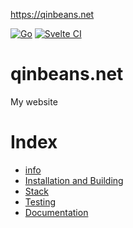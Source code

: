 https://qinbeans.net

[![Go](https://github.com/Qinbeans/qinbeans.net/actions/workflows/go.yml/badge.svg)](https://github.com/Qinbeans/qinbeans.net/actions/workflows/go.yml)
[![Svelte CI](https://github.com/Qinbeans/qinbeans.net/actions/workflows/sveltejs.yml/badge.svg)](https://github.com/Qinbeans/qinbeans.net/actions/workflows/sveltejs.yml)

# qinbeans.net

My website

# Index
- [info](https://github.com/Qinbeans/qinbeans.net/wiki)
- [Installation and Building](https://github.com/Qinbeans/qinbeans.net/wiki/Installation-and-Building)
- [Stack](https://github.com/Qinbeans/qinbeans.net/wiki/Stack)
- [Testing](https://github.com/Qinbeans/qinbeans.net/wiki/Testing)
- [Documentation](https://github.com/Qinbeans/qinbeans.net/wiki/Docs)